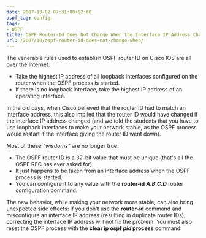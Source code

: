 ```yaml
---
date: 2007-10-02 07:31:00+02:00
ospf_tag: config
tags:
- OSPF
title: OSPF Router-Id Does Not Change When the Interface IP Address Changes
url: /2007/10/ospf-router-id-does-not-change-when/
---
```

The venerable rules used to establish OSPF router ID on Cisco IOS are all over the Internet:

-   Take the highest IP address of all loopback interfaces configured on the router when the OSPF process is started.
-   If there is no loopback interface, take the highest IP address of an operating interface.

In the old days, when Cisco believed that the router ID had to match an interface address, this also implied that the router ID would have changed if the interface IP address changed (and we told the students that you have to use loopback interfaces to make your network stable, as the OSPF process would restart if the interface giving the router ID went down).
<!--more-->
Most of these *"wisdoms"* are no longer true:

* The OSPF router ID is a 32-bit value that must be unique (that's all the OSPF RFC has ever asked for).
* It just happens to be taken from an interface address when the OSPF process is started.
* You can configure it to any value with the **router-id *A.B.C.D*** router configuration command.

The new behavior, while making your network more stable, can also bring unexpected side effects: if you don't use the **router-id** command and misconfigure an interface IP address (resulting in duplicate router IDs), correcting the interface IP address will not fix the problem. You must also reset the OSPF process with the **clear ip ospf *pid* process** command.
